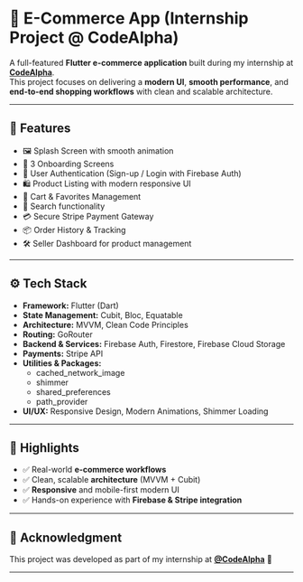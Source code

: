 # 🛒 E-Commerce App (Internship Project @ CodeAlpha)

A full-featured **Flutter e-commerce application** built during my internship at **[CodeAlpha](https://www.linkedin.com/company/codealpha/)**.  
This project focuses on delivering a **modern UI**, **smooth performance**, and **end-to-end shopping workflows** with clean and scalable architecture.

---

## 🚀 Features
- 🖼️ Splash Screen with smooth animation  
- 📲 3 Onboarding Screens  
- 🔑 User Authentication (Sign-up / Login with Firebase Auth)  
- 🛍️ Product Listing with modern responsive UI  
- 🛒 Cart & Favorites Management  
- 🔎 Search functionality  
- 💳 Secure Stripe Payment Gateway  
- 📦 Order History & Tracking  
- 🛠️ Seller Dashboard for product management  

---

## ⚙️ Tech Stack
- **Framework:** Flutter (Dart)  
- **State Management:** Cubit, Bloc, Equatable  
- **Architecture:** MVVM, Clean Code Principles  
- **Routing:** GoRouter  
- **Backend & Services:** Firebase Auth, Firestore, Firebase Cloud Storage  
- **Payments:** Stripe API  
- **Utilities & Packages:**  
  - cached_network_image
  - shimmer 
  - shared_preferences
  - path_provider
- **UI/UX:** Responsive Design, Modern Animations, Shimmer Loading  

---

## 🌟 Highlights
- ✅ Real-world **e-commerce workflows**  
- ✅ Clean, scalable **architecture** (MVVM + Cubit)  
- ✅ **Responsive** and mobile-first modern UI  
- ✅ Hands-on experience with **Firebase & Stripe integration**  

---

## 🙌 Acknowledgment
This project was developed as part of my internship at **[@CodeAlpha](https://www.linkedin.com/company/codealpha/)** 🚀

---
